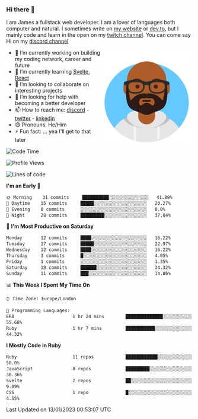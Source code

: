 ### Hi there 👋

I am James a fullstack web developer. I am a lover of languages both computer and natural. I sometimes write on [my website](https://jdhall.dev) or [dev.to](https://dev.to/zefur), but I mainly code and learn in the open on my [twitch channel](https://www.twitch.com/jozuhito). You can come say Hi on my [discord channel](https://discord.gg/sWEHvsBw)



<img align="right" height="250" width="250"  src="/assets/avataaars.png" />

  

- 🔭 I’m currently working on building my coding network, career and future
- 🌱 I’m currently learning [Svelte](https://svelte.dev), [React](https://reactjs.org)
- 👯 I’m looking to collaborate on interesting projects
- 🤔 I’m looking for help with becoming a better developer
- 📫 How to reach me: [discord](https://discord.gg/sWEHvsBw)
                      - [twitter](twitter.com/zefur)
                      - [linkedin](https://linkedin.com/in/j-d-hall)
- 😄 Pronouns: He/Him
- ⚡ Fun fact: ... yea I'll get to that later

 
<!-- BLOG-POST-LIST:START -->

<!-- BLOG-POST-LIST:END -->

<!--START_SECTION:waka-->
![Code Time](http://img.shields.io/badge/Code%20Time-780%20hrs%2051%20mins-blue)

![Profile Views](http://img.shields.io/badge/Profile%20Views-1-blue)

![Lines of code](https://img.shields.io/badge/From%20Hello%20World%20I%27ve%20Written-149%20Thousand%20lines%20of%20code-blue)

**I'm an Early 🐤** 

```text
🌞 Morning    31 commits     ██████████░░░░░░░░░░░░░░░   41.89% 
🌆 Daytime    15 commits     █████░░░░░░░░░░░░░░░░░░░░   20.27% 
🌃 Evening    0 commits      ░░░░░░░░░░░░░░░░░░░░░░░░░   0.0% 
🌙 Night      28 commits     █████████░░░░░░░░░░░░░░░░   37.84%

```
📅 **I'm Most Productive on Saturday** 

```text
Monday       12 commits     ████░░░░░░░░░░░░░░░░░░░░░   16.22% 
Tuesday      17 commits     █████░░░░░░░░░░░░░░░░░░░░   22.97% 
Wednesday    12 commits     ████░░░░░░░░░░░░░░░░░░░░░   16.22% 
Thursday     3 commits      █░░░░░░░░░░░░░░░░░░░░░░░░   4.05% 
Friday       1 commits      ░░░░░░░░░░░░░░░░░░░░░░░░░   1.35% 
Saturday     18 commits     ██████░░░░░░░░░░░░░░░░░░░   24.32% 
Sunday       11 commits     ███░░░░░░░░░░░░░░░░░░░░░░   14.86%

```


📊 **This Week I Spent My Time On** 

```text
⌚︎ Time Zone: Europe/London

💬 Programming Languages: 
ERB                      1 hr 24 mins        ██████████████░░░░░░░░░░░   55.68% 
Ruby                     1 hr 7 mins         ███████████░░░░░░░░░░░░░░   44.32%

```

**I Mostly Code in Ruby** 

```text
Ruby                     11 repos            ████████████░░░░░░░░░░░░░   50.0% 
JavaScript               8 repos             █████████░░░░░░░░░░░░░░░░   36.36% 
Svelte                   2 repos             ██░░░░░░░░░░░░░░░░░░░░░░░   9.09% 
CSS                      1 repo              █░░░░░░░░░░░░░░░░░░░░░░░░   4.55%

```



 Last Updated on 13/01/2023 00:53:07 UTC
<!--END_SECTION:waka-->
